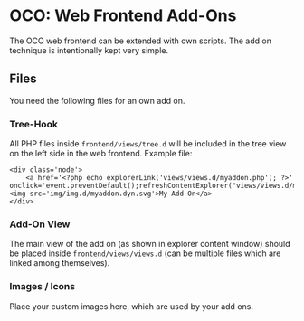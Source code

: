 # OCO: Web Frontend Add-Ons

The OCO web frontend can be extended with own scripts. The add on technique is intentionally kept very simple.

## Files
You need the following files for an own add on.

### Tree-Hook
All PHP files inside `frontend/views/tree.d` will be included in the tree view on the left side in the web frontend. Example file:
```
<div class='node'>
	<a href='<?php echo explorerLink('views/views.d/myaddon.php'); ?>' onclick='event.preventDefault();refreshContentExplorer("views/views.d/myaddon.php")'><img src='img/img.d/myaddon.dyn.svg'>My Add-On</a>
</div>
```

### Add-On View
The main view of the add on (as shown in explorer content window) should be placed inside `frontend/views/views.d` (can be multiple files which are linked among themselves).

### Images / Icons
Place your custom images here, which are used by your add ons.
